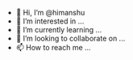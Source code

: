- 👋 Hi, I’m @himanshu
- 👀 I’m interested in ...
- 🌱 I’m currently learning ...
- 💞️ I’m looking to collaborate on ...
- 📫 How to reach me ...

<!---
himanshu-lunasoft/himanshu-lunasoft is a ✨ special ✨ repository because its `README.md` (this file) appears on your GitHub profile.
You can click the Preview link to take a look at your changes.
--->
